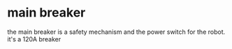 # main breaker

the main breaker is a safety mechanism and the power switch for the robot. it's a 120A breaker
